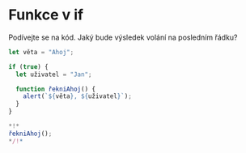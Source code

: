 
# Funkce v if

Podívejte se na kód. Jaký bude výsledek volání na posledním řádku?

```js run
let věta = "Ahoj";

if (true) {
  let uživatel = "Jan";

  function řekniAhoj() {
    alert(`${věta}, ${uživatel}`);
  }
}

*!*
řekniAhoj();
*/!*
```
